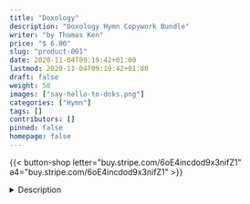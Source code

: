```yaml
---
title: "Doxology"
description: "Doxology Hymn Copywork Bundle"
writer: "by Thomas Ken"
price: "$ 6.00"
slug: "product-001"
date: 2020-11-04T09:19:42+01:00
lastmod: 2020-11-04T09:19:42+01:00
draft: false
weight: 50
images: ["say-hello-to-doks.png"]
categories: ["Hymn"]
tags: []
contributors: []
pinned: false
homepage: false
---
```


{{< button-shop letter="buy.stripe.com/6oE4incdod9x3nifZ1" a4="buy.stripe.com/6oE4incdod9x3nifZ1" >}}

</div>
</div>
    <div class="col-md-12 col-lg-10 col-xl-8 pt-sm-5 pt-lg-0">

<details class="border-0"><summary class="h4 fw-light">Description</summary>

Included in the 50+ pages of this Digital Multi-level Copywork Bundle are:

- the copywork text in multiple levels (practice, A0, A1, B0, B1, C) using [specially designed print fonts](#);

- high-frequency words flashcards with instructions;

- vocabulary pages (levels B and C) to encourage the habit of dictionary and thesaurus use.

<br>

Available in **letter** and **A4** page sizes. US and UK spellings.

Perfect for the whole family to learn together.

<br>

***NOTICE: You will be redirected in a new tab to an outside payment processing page for the fulfillment of your order.***

</details> 
